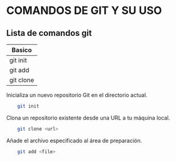 COMANDOS DE GIT Y SU USO
========================

Lista de comandos git
----------------------

| Basico | 
| ------ | 
| git init | 
| git add <file>| 
| git clone <url> | 


Inicializa un nuevo repositorio Git en el directorio actual.

```bash
    git init 
```

Clona un repositorio existente desde una URL a tu máquina local.

```bash
    git clone <url>
```

Añade el archivo especificado al área de preparación.

```bash
    git add <file>
```
